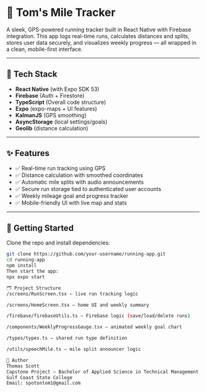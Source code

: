 # 🏃 Tom's Mile Tracker

A sleek, GPS-powered running tracker built in React Native with Firebase integration. This app logs real-time runs, calculates distances and splits, stores user data securely, and visualizes weekly progress — all wrapped in a clean, mobile-first interface.

---

## 🔧 Tech Stack

- **React Native** (with Expo SDK 53)
- **Firebase** (Auth + Firestore)
- **TypeScript** (Overall code structure)
- **Expo** (expo-maps + UI features)
- **KalmanJS** (GPS smoothing)
- **AsyncStorage** (local settings/goals)
- **Geolib** (distance calculation)

---

## ✨ Features

- ✅ Real-time run tracking using GPS
- ✅ Distance calculation with smoothed coordinates
- ✅ Automatic mile splits with audio announcements
- ✅ Secure run storage tied to authenticated user accounts
- ✅ Weekly mileage goal and progress tracker
- ✅ Mobile-friendly UI with live map and stats

---

## 🚀 Getting Started

Clone the repo and install dependencies:

```bash
git clone https://github.com/your-username/running-app.git
cd running-app
npm install
Then start the app:
npx expo start

🗂️ Project Structure
/screens/RunScreen.tsx – live run tracking logic

/screens/HomeScreen.tsx – home UI and weekly summary

/firebase/firebaseUtils.ts – Firebase logic (save/load/delete runs)

/components/WeeklyProgressGauge.tsx – animated weekly goal chart

/types/types.ts – shared run type definition

/utils/speechMile.ts – mile split announcer logic

👤 Author
Thomas Scott
Capstone Project – Bachelor of Applied Science in Technical Management
Gulf Coast State College
Email: spotontom1@gmail.com

